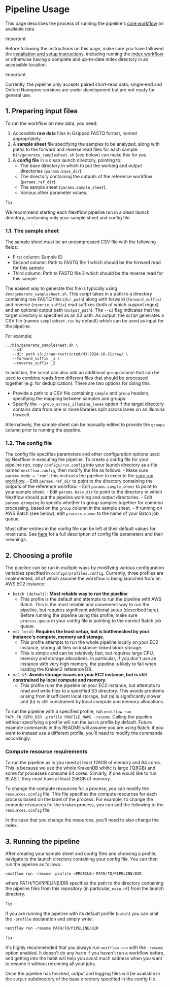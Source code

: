 # Pipeline Usage

This page describes the process of running the pipeline's [core workflow](./docs/run.md) on available data.

> [!IMPORTANT]
> Before following the instructions on this page, make sure you have followed the [installation and setup instructions](./docs/installation.md), including running the [index workflow](./docs/index.md) or otherwise having a complete and up-to-date index directory in an accessible location.

> [!IMPORTANT]
> Currently, the pipeline only accepts paired short-read data; single-end and Oxford Nanopore versions are under development but are not ready for general use.

## 1. Preparing input files

To run the workflow on new data, you need:

1. Accessible **raw data** files in Gzipped FASTQ format, named appropriately.
2. A **sample sheet** file specifying the samples to be analyzed, along with paths to the forward and reverse read files for each sample. `bin/generate_samplesheet.sh` (see below) can make this for you.
3. A **config file** in a clean launch directory, pointing to:
    - The base directory in which to put the working and output directories (`params.base_dir`).
    - The directory containing the outputs of the reference workflow (`params.ref_dir`).
    - The sample sheet (`params.sample_sheet`).
    - Various other parameter values.

> [!TIP]
> We recommend starting each Nextflow pipeline run in a clean launch directory, containing only your sample sheet and config file.

### 1.1. The sample sheet

The sample sheet must be an uncompressed CSV file with the following fields:

- First column: Sample ID
- Second column: Path to FASTQ file 1 which should be the forward read for this sample
- Third column: Path to FASTQ file 2 which should be the reverse read for this sample

The easiest way to generate this file is typically using `dev/generate_samplesheet.sh`. This script takes in a path to a directory containing raw FASTQ files (`dir_path`) along with forward (`forward_suffix`) and reverse (`reverse_suffix`) read suffixes (both of which support regex) and an optional output path (`output_path`). The `--s3` flag indicates that the target directory is specified as an S3 path. As output, the script generates a CSV file (names `samplesheet.csv` by default) which can be used as input for the pipeline.

For example:
```
../bin/generate_samplesheet.sh \
   --s3
   --dir_path s3://nao-restricted/MJ-2024-10-21/raw/ \
   --forward_suffix _1 \
   --reverse_suffix _2
```

In addition, the script can also add an additional `group` column that can be used to combine reads from different files that should be processed together (e.g. for deduplication). There are two options for doing this:

- Provide a path to a CSV file containing `sample` and `group` headers, specifying the mapping between samples and groups.
- Specify the `--group_across_illumina_lanes` option if the target directory contains data from one or more libraries split across lanes on an Illumina flowcell.

Alternatively, the sample sheet can be manually edited to provide the `groups` column prior to running the pipeline.

### 1.2. The config file

The config file specifies parameters and other configuration options used by Nextflow in executing the pipeline. To create a config file for your pipeline run, copy `configs/run.config` into your launch directory as a file named `nextflow.config`, then modify the file as follows:
    - Make sure `params.mode = "run"`; this instructs the pipeline to execute the [core run workflow](./docs/run.md).
    - Edit `params.ref_dir` to point to the directory containing the outputs of the reference workflow.
    - Edit `params.sample_sheet` to point to your sample sheet.
    - Edit `params.base_dir` to point to the directory in which Nextflow should put the pipeline working and output directories.
    - Edit `params.grouping` to specify whether to group samples together for common processing, based on the `group` column in the sample sheet.
    - If running on AWS Batch (see below), edit `process.queue` to the name of your Batch job queue.

Most other entries in the config file can be left at their default values for most runs. See [here](./docs/config.md) for a full description of config file parameters and their meanings.

## 2. Choosing a profile

The pipeline can be run in multiple ways by modifying various configuration variables specified in `configs/profiles.config`. Currently, three profiles are implemented, all of which assume the workflow is being launched from an AWS EC2 instance:

- `batch (default)`:  **Most reliable way to run the pipeline**
  - This profile is the default and attempts to run the pipeline with AWS Batch. This is the most reliable and convenient way to run the pipeline, but requires significant additional setup (described [here](./batch.md)). Before running the pipeline using this profile, make sure `process.queue` in your config file is pointing to the correct Batch job queue.
- `ec2_local`: **Requires the least setup, but is bottlenecked by your instance's compute, memory and storage.**
  - This profile attempts to run the whole pipeline locally on your EC2 instance, storing all files on instance-linked block storage.
  - This is simple and can be relatively fast, but requires large CPU, memory and storage allocations. In particular, if you don't use an instance with very high memory, the pipeline is likely to fail when loading the Kraken2 reference DB.
- `ec2_s3`: **Avoids storage issues on your EC2 instance, but is still constrained by local compute and memory.**
  - This profile runs the pipeline on your EC2 instance, but attempts to read and write files to a specified S3 directory. This avoids problems arising from insufficient local storage, but (a) is significantly slower and (b) is still constrained by local compute and memory allocations.

To run the pipeline with a specified profile, run `nextflow run PATH_TO_REPO_DIR -profile PROFILE_NAME -resume`. Calling the pipeline without specifying a profile will run the `batch` profile by default. Future example commands in this README will assume you are using Batch; if you want to instead use a different profile, you'll need to modify the commands accordingly.

### Compute resource requirements

To run the pipeline as is you need at least 128GB of memory and 64 cores. This is because we use the whole KrakenDB whihc is large (128GB) and some for processes consume 64 cores. Simiarly, if one would like to run BLAST, they must have at least 256GB of memory. 

To change the compute resources for a process, you can modify the `resources.config` file. This file specifies the compute resources for each process based on the label of the process. For example, to change the compute resources for the `kraken` process, you can add the following to the `resources.config` file:

In the case that you change the resources, you'll need to also change the index.

## 3. Running the pipeline

After creating your sample sheet and config files and choosing a profile, navigate to the launch directory containing your config file. You can then run the pipeline as follows:

```
nextflow run -resume -profile <PROFILE> PATH/TO/PIPELINE/DIR
```

where PATH/TO/PIPELINE/DIR specifies the path to the directory containing the pipeline files from this repository (in particular, `main.nf`) from the launch directory.

> [!TIP]
> If you are running the pipeline with its default profile (`batch`) you can omit the `-profile` declaration and simply write:
>
> ```
> nextflow run -resume PATH/TO/PIPELINE/DIR
> ```

> [!TIP]
> It's highly recommended that you always run `nextflow run` with the `-resume` option enabled. It doesn't do any harm if you haven't run a workflow before, and getting into the habit will help you avoid much sadness when you want to resume it without rerunning all your jobs.

Once the pipeline has finished, output and logging files will be available in the `output` subdirectory of the base directory specified in the config file.
